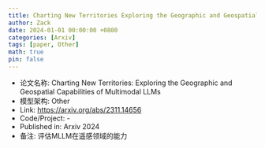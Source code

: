 ```yaml
---
title: Charting New Territories Exploring the Geographic and Geospatial Capabilities of Multimodal LLMs
author: Zack
date: 2024-01-01 00:00:00 +0800
categories: [Arxiv]
tags: [paper, Other]
math: true
pin: false
---
```

- 论文名称: Charting New Territories: Exploring the Geographic and Geospatial Capabilities of Multimodal LLMs
- 模型架构: Other
- Link: https://arxiv.org/abs/2311.14656
- Code/Project: -
- Published in: Arxiv 2024
- 备注: 评估MLLM在遥感领域的能力
